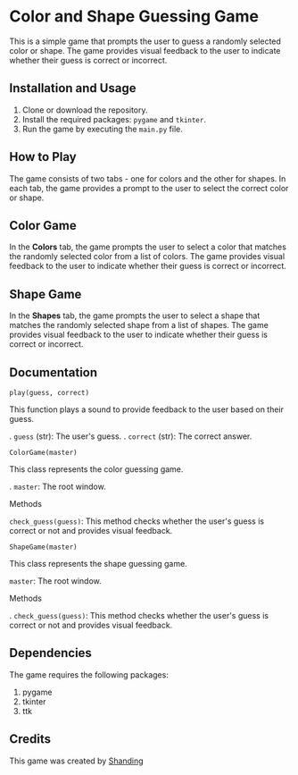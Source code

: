 # Color and Shape Guessing Game

This is a simple game that prompts the user to guess a randomly selected color or shape. The game provides visual feedback to the user to indicate whether their guess is correct or incorrect.

## Installation and Usage

1. Clone or download the repository.
2. Install the required packages: `pygame` and `tkinter`.
3. Run the game by executing the `main.py` file.

## How to Play

The game consists of two tabs - one for colors and the other for shapes. In each tab, the game provides a prompt to the user to select the correct color or shape.

## Color Game

In the __Colors__ tab, the game prompts the user to select a color that matches the randomly selected color from a list of colors. The game provides visual feedback to the user to indicate whether their guess is correct or incorrect.

## Shape Game

In the __Shapes__ tab, the game prompts the user to select a shape that matches the randomly selected shape from a list of shapes. The game provides visual feedback to the user to indicate whether their guess is correct or incorrect.

## Documentation

`play(guess, correct)`

This function plays a sound to provide feedback to the user based on their guess.

. `guess` (str): The user's guess.
. `correct` (str): The correct answer.

`ColorGame(master)`

This class represents the color guessing game.

. `master`: The root window.

Methods

`check_guess(guess)`: This method checks whether the user's guess is correct or not and provides visual feedback.

`ShapeGame(master)`

This class represents the shape guessing game.

`master`: The root window.

Methods

. `check_guess(guess)`: This method checks whether the user's guess is correct or not and provides visual feedback.

## Dependencies

The game requires the following packages:

1. pygame
2. tkinter
3. ttk

## Credits

This game was created by [Shanding]('https://www.linkedin.com/in/pgshanding')
